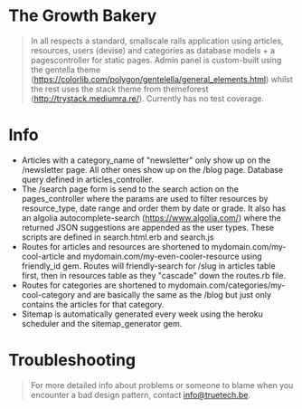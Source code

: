 # The Growth Bakery

> In all respects a standard, smallscale rails application using articles, resources, users (devise) and categories as database models + a pagescontroller for static pages. Admin panel is custom-built using the gentella theme  (https://colorlib.com/polygon/gentelella/general_elements.html) whilst the rest uses the stack theme from themeforest (http://trystack.mediumra.re/). Currently has no test coverage.

# Info

- Articles with a category_name of "newsletter" only show up on the /newsletter page. All other ones show up on the /blog page. Database query defined in articles_controller.
- The /search page form is send to the search action on the pages_controller where the params are used to filter resources by resource_type, date range and order them by date or grade. It also has an algolia autocomplete-search (https://www.algolia.com/) where the returned JSON suggestions are appended as the user types. These scripts are defined in search.html.erb and search.js
- Routes for articles and resources are shortened to mydomain.com/my-cool-article and mydomain.com/my-even-cooler-resource using friendly_id gem. Routes will friendly-search for /slug in articles table first, then in resources table as they "cascade" down the routes.rb file.
- Routes for categories are shortened to mydomain.com/categories/my-cool-category and are basically the same as the /blog but just only contains the articles for that category.
- Sitemap is automatically generated every week using the heroku scheduler and the sitemap_generator gem.

# Troubleshooting

> For more detailed info about problems or someone to blame when you encounter a bad design pattern, contact info@truetech.be.

